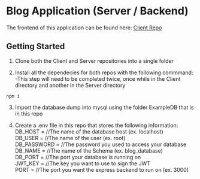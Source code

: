 # Blog Application (Server / Backend)

The frontend of this application can be found here: [Client Repo](https://github.com/JohnnyParra/BVTCA-Final-Project-Client)

## Getting Started
1. Clone both the Client and Server repositories into a single folder

2. Install all the dependecies for both repos with the following commmand: <br>
     -This step will need to be completed twice, once while in the Client directory and another in the Server directory
```
npm i
```

3. Import the database dump into mysql using the folder ExampleDB that is in this repo

4. Create a .env file in this repo that stores the following information:  <br>
DB_HOST      = //The name of the database host (ex. localhost)  
DB_USER      = //The name of the user (ex. root)  
DB_PASSWORD  = //The password you used to access your database  
DB_NAME      = //The name of the Schema (ex. blog_database)  
DB_PORT      = //The port your database is running on  
JWT_KEY      = //The key you want to use to sign the JWT  
PORT         = //The port you want the express backend to run on (ex. 3000)  
